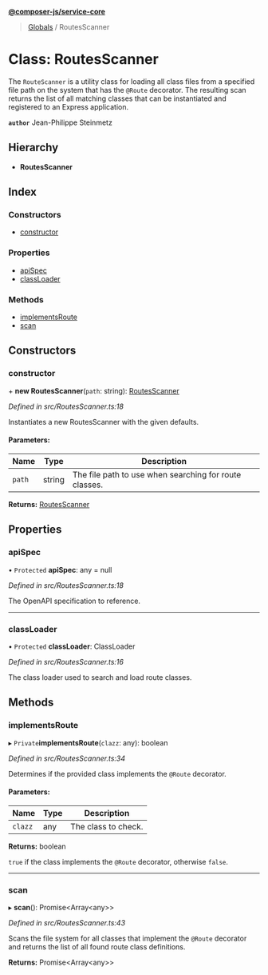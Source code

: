 **[@composer-js/service-core](../README.md)**

> [Globals](../globals.md) / RoutesScanner

# Class: RoutesScanner

The `RouteScanner` is a utility class for loading all class files from a specified file path on the system that has
the `@Route` decorator. The resulting scan returns the list of all matching classes that can be instantiated and
registered to an Express application.

**`author`** Jean-Philippe Steinmetz

## Hierarchy

* **RoutesScanner**

## Index

### Constructors

* [constructor](routesscanner.md#constructor)

### Properties

* [apiSpec](routesscanner.md#apispec)
* [classLoader](routesscanner.md#classloader)

### Methods

* [implementsRoute](routesscanner.md#implementsroute)
* [scan](routesscanner.md#scan)

## Constructors

### constructor

\+ **new RoutesScanner**(`path`: string): [RoutesScanner](routesscanner.md)

*Defined in src/RoutesScanner.ts:18*

Instantiates a new RoutesScanner with the given defaults.

#### Parameters:

Name | Type | Description |
------ | ------ | ------ |
`path` | string | The file path to use when searching for route classes.  |

**Returns:** [RoutesScanner](routesscanner.md)

## Properties

### apiSpec

• `Protected` **apiSpec**: any = null

*Defined in src/RoutesScanner.ts:18*

The OpenAPI specification to reference.

___

### classLoader

• `Protected` **classLoader**: ClassLoader

*Defined in src/RoutesScanner.ts:16*

The class loader used to search and load route classes.

## Methods

### implementsRoute

▸ `Private`**implementsRoute**(`clazz`: any): boolean

*Defined in src/RoutesScanner.ts:34*

Determines if the provided class implements the `@Route` decorator.

#### Parameters:

Name | Type | Description |
------ | ------ | ------ |
`clazz` | any | The class to check. |

**Returns:** boolean

`true` if the class implements the `@Route` decorator, otherwise `false`.

___

### scan

▸ **scan**(): Promise\<Array\<any>>

*Defined in src/RoutesScanner.ts:43*

Scans the file system for all classes that implement the `@Route` decorator and returns the list of all found
route class definitions.

**Returns:** Promise\<Array\<any>>
